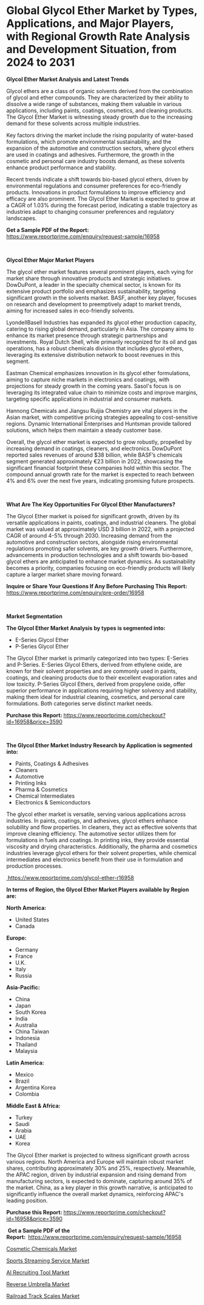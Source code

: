 <p><h1>Global Glycol Ether Market by Types, Applications, and Major Players, with Regional Growth Rate Analysis and Development Situation, from 2024 to 2031</h1></p><p><strong>Glycol Ether Market Analysis and Latest Trends</strong></p>
<p><p>Glycol ethers are a class of organic solvents derived from the combination of glycol and ether compounds. They are characterized by their ability to dissolve a wide range of substances, making them valuable in various applications, including paints, coatings, cosmetics, and cleaning products. The Glycol Ether Market is witnessing steady growth due to the increasing demand for these solvents across multiple industries. </p><p>Key factors driving the market include the rising popularity of water-based formulations, which promote environmental sustainability, and the expansion of the automotive and construction sectors, where glycol ethers are used in coatings and adhesives. Furthermore, the growth in the cosmetic and personal care industry boosts demand, as these solvents enhance product performance and stability. </p><p>Recent trends indicate a shift towards bio-based glycol ethers, driven by environmental regulations and consumer preferences for eco-friendly products. Innovations in product formulations to improve efficiency and efficacy are also prominent. The Glycol Ether Market is expected to grow at a CAGR of 1.03% during the forecast period, indicating a stable trajectory as industries adapt to changing consumer preferences and regulatory landscapes.</p></p>
<p><strong>Get a Sample PDF of the Report:&nbsp;</strong> <a href="https://www.reportprime.com/enquiry/request-sample/16958?utm_campaign=1129&utm_medium=2&utm_source=Github&utm_content=ia&utm_term=24112024&utm_id=glycol-ether">https://www.reportprime.com/enquiry/request-sample/16958</a></p>
<p>&nbsp;</p>
<p><strong>Glycol Ether Major Market Players</strong></p>
<p><p>The glycol ether market features several prominent players, each vying for market share through innovative products and strategic initiatives. DowDuPont, a leader in the specialty chemical sector, is known for its extensive product portfolio and emphasizes sustainability, targeting significant growth in the solvents market. BASF, another key player, focuses on research and development to preemptively adapt to market trends, aiming for increased sales in eco-friendly solvents.</p><p>LyondellBasell Industries has expanded its glycol ether production capacity, catering to rising global demand, particularly in Asia. The company aims to enhance its market presence through strategic partnerships and investments. Royal Dutch Shell, while primarily recognized for its oil and gas operations, has a robust chemicals division that includes glycol ethers, leveraging its extensive distribution network to boost revenues in this segment.</p><p>Eastman Chemical emphasizes innovation in its glycol ether formulations, aiming to capture niche markets in electronics and coatings, with projections for steady growth in the coming years. Sasol's focus is on leveraging its integrated value chain to minimize costs and improve margins, targeting specific applications in industrial and consumer markets.</p><p>Hannong Chemicals and Jiangsu Ruijia Chemistry are vital players in the Asian market, with competitive pricing strategies appealing to cost-sensitive regions. Dynamic International Enterprises and Huntsman provide tailored solutions, which helps them maintain a steady customer base.</p><p>Overall, the glycol ether market is expected to grow robustly, propelled by increasing demand in coatings, cleaners, and electronics. DowDuPont reported sales revenues of around $38 billion, while BASF’s chemicals segment generated approximately €23 billion in 2022, showcasing the significant financial footprint these companies hold within this sector. The compound annual growth rate for the market is expected to reach between 4% and 6% over the next five years, indicating promising future prospects.</p></p>
<p>&nbsp;</p>
<p><strong>What Are The Key Opportunities For Glycol Ether Manufacturers?</strong></p>
<p><p>The Glycol Ether market is poised for significant growth, driven by its versatile applications in paints, coatings, and industrial cleaners. The global market was valued at approximately USD 3 billion in 2022, with a projected CAGR of around 4-5% through 2030. Increasing demand from the automotive and construction sectors, alongside rising environmental regulations promoting safer solvents, are key growth drivers. Furthermore, advancements in production technologies and a shift towards bio-based glycol ethers are anticipated to enhance market dynamics. As sustainability becomes a priority, companies focusing on eco-friendly products will likely capture a larger market share moving forward.</p></p>
<p><strong>Inquire or Share Your Questions If Any Before Purchasing This Report:</strong> <a href="https://www.reportprime.com/enquiry/pre-order/16958?utm_campaign=1129&utm_medium=2&utm_source=Github&utm_content=ia&utm_term=24112024&utm_id=glycol-ether">https://www.reportprime.com/enquiry/pre-order/16958</a></p>
<p>&nbsp;</p>
<p><strong>Market Segmentation</strong></p>
<p><strong>The Glycol Ether Market Analysis by types is segmented into:</strong></p>
<p><ul><li>E-Series Glycol Ether</li><li>P-Series Glycol Ether</li></ul></p>
<p><p>The Glycol Ether market is primarily categorized into two types: E-Series and P-Series. E-Series Glycol Ethers, derived from ethylene oxide, are known for their solvent properties and are commonly used in paints, coatings, and cleaning products due to their excellent evaporation rates and low toxicity. P-Series Glycol Ethers, derived from propylene oxide, offer superior performance in applications requiring higher solvency and stability, making them ideal for industrial cleaning, cosmetics, and personal care formulations. Both categories serve distinct market needs.</p></p>
<p><strong>Purchase this Report:&nbsp;</strong><a href="https://www.reportprime.com/checkout?id=16958&price=3590&utm_campaign=1129&utm_medium=2&utm_source=Github&utm_content=ia&utm_term=24112024&utm_id=glycol-ether">https://www.reportprime.com/checkout?id=16958&price=3590</a></p>
<p>&nbsp;</p>
<p><strong>The Glycol Ether Market Industry Research by Application is segmented into:</strong></p>
<p><ul><li>Paints, Coatings & Adhesives</li><li>Cleaners</li><li>Automotive</li><li>Printing Inks</li><li>Pharma & Cosmetics</li><li>Chemical Intermediates</li><li>Electronics & Semiconductors</li></ul></p>
<p><p>The glycol ether market is versatile, serving various applications across industries. In paints, coatings, and adhesives, glycol ethers enhance solubility and flow properties. In cleaners, they act as effective solvents that improve cleaning efficiency. The automotive sector utilizes them for formulations in fuels and coatings. In printing inks, they provide essential viscosity and drying characteristics. Additionally, the pharma and cosmetics industries leverage glycol ethers for their solvent properties, while chemical intermediates and electronics benefit from their use in formulation and production processes.</p></p>
<p><a href="https://www.reportprime.com/glycol-ether-r16958?utm_campaign=1129&utm_medium=2&utm_source=Github&utm_content=ia&utm_term=24112024&utm_id=glycol-ether">&nbsp;https://www.reportprime.com/glycol-ether-r16958</a></p>
<p><strong>In terms of Region, the Glycol Ether Market Players available by Region are:</strong></p>
<p>
    <p> <strong> North America: </strong>
        <ul>
            <li>United States</li>
            <li>Canada</li>
        </ul>
        </p> 
    <p> <strong> Europe: </strong>
        <ul>
            <li>Germany</li>
            <li>France</li>
            <li>U.K.</li>
            <li>Italy</li>
            <li>Russia</li>
        </ul>
        </p> 
    <p> <strong> Asia-Pacific: </strong>
        <ul>
            <li>China</li>
            <li>Japan</li>
            <li>South Korea</li>
            <li>India</li>
            <li>Australia</li>
            <li>China Taiwan</li>
            <li>Indonesia</li>
            <li>Thailand</li>
            <li>Malaysia</li>
        </ul>
        </p> 
    <p> <strong> Latin America: </strong>
        <ul>
            <li>Mexico</li>
            <li>Brazil</li>
            <li>Argentina Korea</li>
            <li>Colombia</li>
        </ul>
        </p> 
    <p> <strong> Middle East & Africa: </strong>
        <ul>
            <li>Turkey</li>
            <li>Saudi</li>
            <li>Arabia</li>
            <li>UAE</li>
            <li>Korea</li>
        </ul>
    </p>
    </p>
<p><p>The Glycol Ether market is projected to witness significant growth across various regions. North America and Europe will maintain robust market shares, contributing approximately 30% and 25%, respectively. Meanwhile, the APAC region, driven by industrial expansion and rising demand from manufacturing sectors, is expected to dominate, capturing around 35% of the market. China, as a key player in this growth narrative, is anticipated to significantly influence the overall market dynamics, reinforcing APAC's leading position.</p></p>
<p><strong>Purchase this Report: </strong><a href="https://www.reportprime.com/checkout?id=16958&price=3590&utm_campaign=1129&utm_medium=2&utm_source=Github&utm_content=ia&utm_term=24112024&utm_id=glycol-ether">https://www.reportprime.com/checkout?id=16958&price=3590</a></p>
<p>&nbsp;<strong>Get a Sample PDF of the Report:&nbsp;&nbsp;</strong><a href="https://www.reportprime.com/enquiry/request-sample/16958?utm_campaign=1129&utm_medium=2&utm_source=Github&utm_content=ia&utm_term=24112024&utm_id=glycol-ether">https://www.reportprime.com/enquiry/request-sample/16958</a></p>
<p><strong></strong></p>
<p><p><a href="https://github.com/GroverBarry/Market-Research-Report-List-7/blob/main/cosmetic-chemicals-market.md?utm_campaign=1129&utm_medium=2&utm_source=Github&utm_content=ia&utm_term=24112024&utm_id=glycol-ether">Cosmetic Chemicals Market</a></p><p><a href="https://issuu.com/reportprime-2/docs/sports-streaming-service-market-siz_edc2ba7b363d28?utm_campaign=1129&utm_medium=2&utm_source=Github&utm_content=ia&utm_term=24112024&utm_id=glycol-ether">Sports Streaming Service Market</a></p><p><a href="https://issuu.com/reportprime-2/docs/ai-recruiting-tool-market-size-2030_78e9c7c8d90ff6?utm_campaign=1129&utm_medium=2&utm_source=Github&utm_content=ia&utm_term=24112024&utm_id=glycol-ether">AI Recruiting Tool Market</a></p><p><a href="https://www.linkedin.com/pulse/global-reverse-umbrella-market-pulse-trends-growth-analysis-2024-vmxbe?utm_campaign=1129&utm_medium=2&utm_source=Github&utm_content=ia&utm_term=24112024&utm_id=glycol-ether">Reverse Umbrella Market</a></p><p><a href="https://www.linkedin.com/pulse/railroad-track-scales-market2024-2031-industry-insights-ezzxc?utm_campaign=1129&utm_medium=2&utm_source=Github&utm_content=ia&utm_term=24112024&utm_id=glycol-ether">Railroad Track Scales Market</a></p></p>